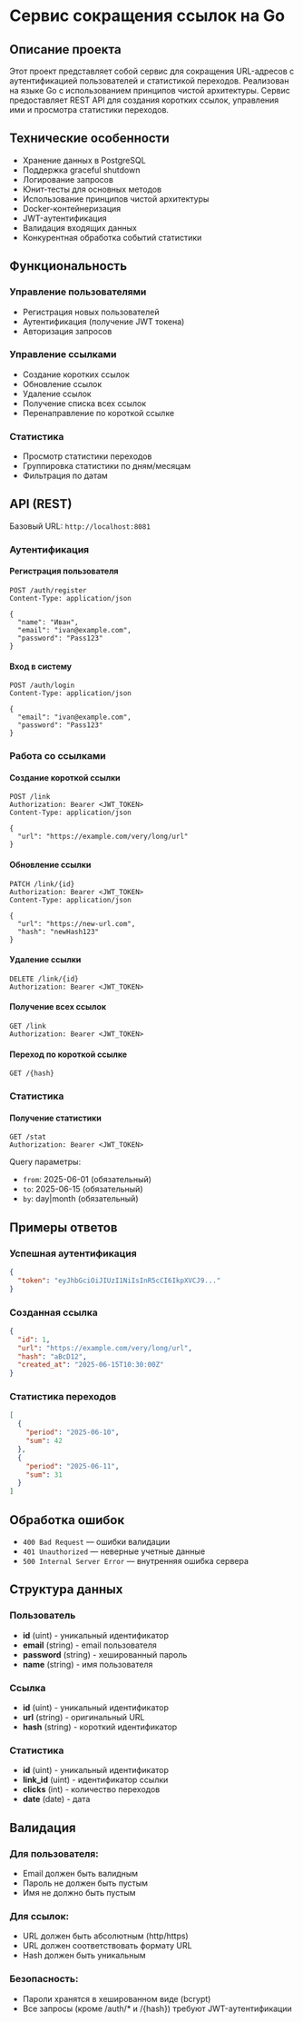 # Сервис сокращения ссылок на Go

## Описание проекта
Этот проект представляет собой сервис для сокращения URL-адресов с аутентификацией пользователей и статистикой переходов. Реализован на языке Go с использованием принципов чистой архитектуры. Сервис предоставляет REST API для создания коротких ссылок, управления ими и просмотра статистики переходов.

## Технические особенности
- Хранение данных в PostgreSQL
- Поддержка graceful shutdown
- Логирование запросов
- Юнит-тесты для основных методов
- Использование принципов чистой архитектуры
- Docker-контейнеризация 
- JWT-аутентификация
- Валидация входящих данных
- Конкурентная обработка событий статистики

## Функциональность

### Управление пользователями
- Регистрация новых пользователей
- Аутентификация (получение JWT токена)
- Авторизация запросов

### Управление ссылками
- Создание коротких ссылок
- Обновление ссылок 
- Удаление ссылок 
- Получение списка всех ссылок
- Перенаправление по короткой ссылке

### Статистика
- Просмотр статистики переходов
- Группировка статистики по дням/месяцам
- Фильтрация по датам

## API (REST)
Базовый URL: `http://localhost:8081`

### Аутентификация

#### Регистрация пользователя
```http
POST /auth/register
Content-Type: application/json

{
  "name": "Иван",
  "email": "ivan@example.com",
  "password": "Pass123"
}
```

#### Вход в систему
```http
POST /auth/login
Content-Type: application/json

{
  "email": "ivan@example.com",
  "password": "Pass123"
}
```

### Работа со ссылками

#### Создание короткой ссылки
```http
POST /link
Authorization: Bearer <JWT_TOKEN>
Content-Type: application/json

{
  "url": "https://example.com/very/long/url"
}
```

#### Обновление ссылки
```http
PATCH /link/{id}
Authorization: Bearer <JWT_TOKEN>
Content-Type: application/json

{
  "url": "https://new-url.com",
  "hash": "newHash123"
}
```

#### Удаление ссылки
```http
DELETE /link/{id}
Authorization: Bearer <JWT_TOKEN>
```

#### Получение всех ссылок
```http
GET /link
Authorization: Bearer <JWT_TOKEN>
```

#### Переход по короткой ссылке
```http
GET /{hash}
```

### Статистика

#### Получение статистики
```http
GET /stat
Authorization: Bearer <JWT_TOKEN>
```

Query параметры:
- `from`: 2025-06-01 (обязательный)
- `to`: 2025-06-15 (обязательный)
- `by`: day|month (обязательный)

## Примеры ответов

### Успешная аутентификация
```json
{
  "token": "eyJhbGciOiJIUzI1NiIsInR5cCI6IkpXVCJ9..."
}
```

### Созданная ссылка
```json
{
  "id": 1,
  "url": "https://example.com/very/long/url",
  "hash": "aBcD12",
  "created_at": "2025-06-15T10:30:00Z"
}
```

### Статистика переходов
```json
[
  {
    "period": "2025-06-10",
    "sum": 42
  },
  {
    "period": "2025-06-11",
    "sum": 31
  }
]
```

## Обработка ошибок
- `400 Bad Request` — ошибки валидации
- `401 Unauthorized` — неверные учетные данные
- `500 Internal Server Error` — внутренняя ошибка сервера

## Структура данных

### Пользователь
- **id** (uint) - уникальный идентификатор
- **email** (string) - email пользователя
- **password** (string) - хешированный пароль
- **name** (string) - имя пользователя

### Ссылка
- **id** (uint) - уникальный идентификатор
- **url** (string) - оригинальный URL
- **hash** (string) - короткий идентификатор

### Статистика
- **id** (uint) - уникальный идентификатор
- **link_id** (uint) - идентификатор ссылки
- **clicks** (int) - количество переходов
- **date** (date) - дата

## Валидация

### Для пользователя:
- Email должен быть валидным
- Пароль не должен быть пустым
- Имя не должно быть пустым

### Для ссылок:
- URL должен быть абсолютным (http/https)
- URL должен соответствовать формату URL
- Hash должен быть уникальным

### Безопасность:
- Пароли хранятся в хешированном виде (bcrypt)
- Все запросы (кроме /auth/* и /{hash}) требуют JWT-аутентификации
